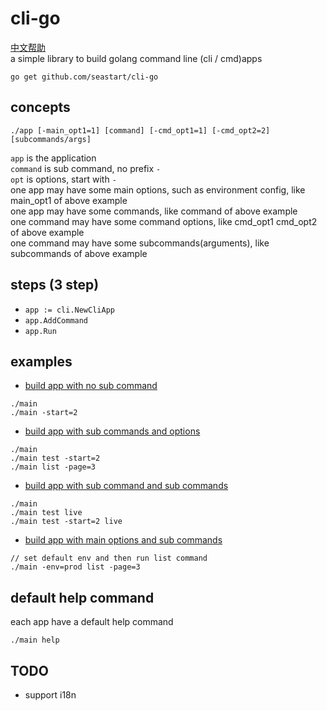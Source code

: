 # cli-go
[中文帮助](README_CN.md)  
a simple library to build golang command line (cli / cmd)apps
```
go get github.com/seastart/cli-go
```

## concepts
```
./app [-main_opt1=1] [command] [-cmd_opt1=1] [-cmd_opt2=2] [subcommands/args]
```
`app` is the application  
`command` is sub command, no prefix `-`  
`opt` is options, start with `-`  
one app may have some main options, such as environment config, like main_opt1 of above example  
one app may have some commands, like command of above example  
one command may have some command options, like cmd_opt1 cmd_opt2 of above example  
one command may have some subcommands(arguments), like subcommands of above example  

## steps (3 step)
- `app := cli.NewCliApp`
- `app.AddCommand`
- `app.Run`

## examples
- [build app with no sub command](./examples/nocommand/main.go)
```
./main
./main -start=2
```
- [build app with sub commands and options](./examples/commands/main.go)
```
./main
./main test -start=2
./main list -page=3
```
- [build app with sub command and sub commands](./examples/commandcommands/main.go)
```
./main
./main test live
./main test -start=2 live
```
- [build app with main options and sub commands](./examples/combine/main.go)
```
// set default env and then run list command
./main -env=prod list -page=3
```

## default help command
each app have a default help command
```
./main help
```

## TODO
- support i18n